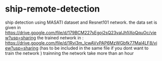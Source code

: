 # ship-remote-detection
ship detection using MASATI dataset and Resnet101 network.
the data set is given in
https://drive.google.com/file/d/179BCM227sEgoj2sQ23valJh1iXoQquOc/view?usp=sharing
the trained network in : https://drive.google.com/file/d/1Rvi3m_lcwAVvPAP6MzWGbfk77Mal4LF8/view?usp=sharing
(has to be included in the same file if you dont want to train the network ) trainning the network take more than an hour  
